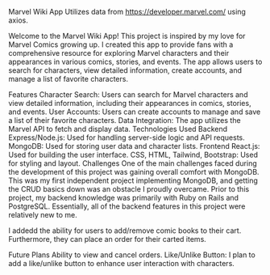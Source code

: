 Marvel Wiki App
Utilizes data from https://developer.marvel.com/ using axios.

Welcome to the Marvel Wiki App! This project is inspired by my love for Marvel Comics growing up. I created this app to provide fans with a comprehensive resource for exploring Marvel characters and their appearances in various comics, stories, and events. The app allows users to search for characters, view detailed information, create accounts, and manage a list of favorite characters.

Features
Character Search: Users can search for Marvel characters and view detailed information, including their appearances in comics, stories, and events.
User Accounts: Users can create accounts to manage and save a list of their favorite characters.
Data Integration: The app utilizes the Marvel API to fetch and display data.
Technologies Used
Backend
Express/Node.js: Used for handling server-side logic and API requests.
MongoDB: Used for storing user data and character lists.
Frontend
React.js: Used for building the user interface.
CSS, HTML, Tailwind, Bootstrap: Used for styling and layout.
Challenges
One of the main challenges faced during the development of this project was gaining overall comfort with MongoDB. This was my first independent project implementing MongoDB, and getting the CRUD basics down was an obstacle I proudly overcame. Prior to this project, my backend knowledge was primarily with Ruby on Rails and PostgreSQL. Essentially, all of the backend features in this project were relatively new to me.

I addedd the ability for users to add/remove comic books to their cart. Furthermore, they can place an order for their carted items. 

Future Plans
Ability to view and cancel orders.
Like/Unlike Button: I plan to add a like/unlike button to enhance user interaction with characters.
